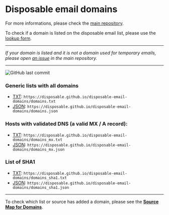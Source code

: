 # Disposable email domains

For more informations, please check the [main repository](https://github.com/disposable/disposable).

To check if a domain is listed on the disposable email list, please use the [lookup form](https://disposable.github.io/disposable-email-domains/lookup).

---

*If your domain is listed and it is not a domain used for temporary emails, please open [an issue](https://github.com/disposable/disposable/issues) in the main repository.*

---

![GitHub last commit](https://img.shields.io/github/last-commit/disposable/disposable-email-domains?label=Last%20update)

### Generic lists with all domains

* [TXT](https://disposable.github.io/disposable-email-domains/domains.txt): `https://disposable.github.io/disposable-email-domains/domains.txt`
* [JSON](https://disposable.github.io/disposable-email-domains/domains.json): `https://disposable.github.io/disposable-email-domains/domains.json`

### Hosts with validated DNS (a valid MX / A record):

* [TXT](https://disposable.github.io/disposable-email-domains/domains_mx.txt): `https://disposable.github.io/disposable-email-domains/domains_mx.txt`
* [JSON](https://disposable.github.io/disposable-email-domains/domains_mx.json): `https://disposable.github.io/disposable-email-domains/domains_mx.json`

### List of SHA1

* [TXT](https://disposable.github.io/disposable-email-domains/domains_sha1.txt): `https://disposable.github.io/disposable-email-domains/domains_sha1.txt`
* [JSON](https://disposable.github.io/disposable-email-domains/domains_sha1.json): `https://disposable.github.io/disposable-email-domains/domains_sha1.json`

---

To check which list or source has added a domain, please see the [**Source Map for Domains**](https://disposable.github.io/disposable-email-domains/domains_source_map.txt).
